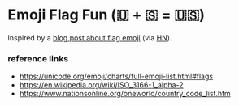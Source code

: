 # Emoji Flag Fun (🇺 + 🇸 = 🇺🇸)

Inspired by a [blog post about flag emoji](https://davidamos.dev/why-cant-you-reverse-a-flag-emoji/) (via [HN](https://news.ycombinator.com/item?id=30104292)).

### reference links

- https://unicode.org/emoji/charts/full-emoji-list.html#flags
- https://en.wikipedia.org/wiki/ISO_3166-1_alpha-2
- https://www.nationsonline.org/oneworld/country_code_list.htm
